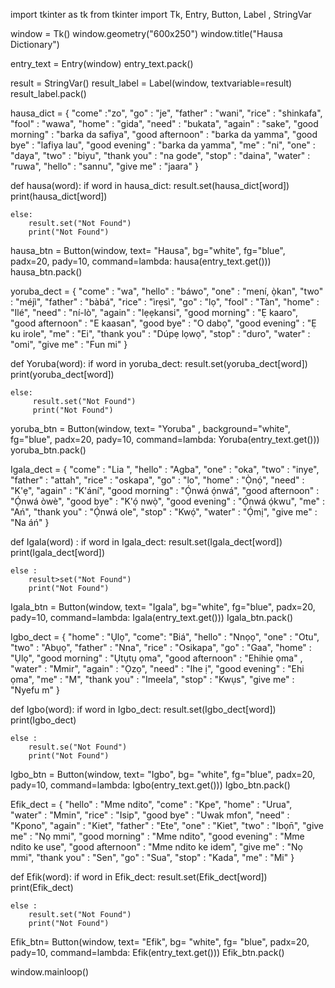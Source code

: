 
import tkinter as tk
from tkinter import Tk, Entry, Button, Label , StringVar

window = Tk()
window.geometry("600x250")
window.title("Hausa Dictionary")

entry_text = Entry(window)
entry_text.pack()

result = StringVar()
result_label = Label(window, textvariable=result)
result_label.pack()

hausa_dict = {
               "come" :"zo",
               "go" : "je",
               "father" : "wani",
               "rice" : "shinkafa",
               "fool" : "wawa",
               "home" : "gida",
               "need" : "bukata",
               "again" : "sake",
               "good morning" : "barka da safiya",
               "good afternoon" : "barka da yamma",
               "good bye" : "lafiya lau",
               "good evening" : "barka da yamma",
               "me" : "ni",
               "one" : "daya",
               "two" : "biyu",
               "thank you" : "na gode",
               "stop" : "daina",
               "water" : "ruwa",
               "hello" : "sannu",
               "give me" : "jaara"
}

def hausa(word):
    if word in hausa_dict:
        result.set(hausa_dict[word])
        print(hausa_dict[word])

    else:
        result.set("Not Found")
        print("Not Found")

hausa_btn = Button(window, text= "Hausa", bg="white", fg="blue", padx=20, pady=10, command=lambda: hausa(entry_text.get()))
hausa_btn.pack()

yoruba_dect = {
               "come" : "wa",
               "hello" : "báwo",
               "one" : "mení, ọ̀kan",
               "two" : "méjì",
               "father" : "bàbá",
               "rice" : "ìrẹsì",
               "go" : "lọ",
               "fool" : "Tàn",
               "home" : "Ilé",
               "need" : "ní-lò",
               "again" : "lẹẹkansi",
               "good morning" : "Ẹ kaaro",
               "good afternoon" : "E kaasan",
               "good bye" : "O dabọ",
               "good evening" : "Ẹ ku irole",
               "me" : "Ei",
               "thank you" : "Dúpẹ lọwọ",
               "stop" : "duro",
               "water" : "omi",
               "give me" : "Fun mi"
               }

def Yoruba(word):
    if word in yoruba_dect:
        result.set(yoruba_dect[word])
        print(yoruba_dect[word])

    else: 
         result.set("Not Found")
         print("Not Found")

yoruba_btn = Button(window, text= "Yoruba" , background="white", fg="blue", padx=20, pady=10, command=lambda: Yoruba(entry_text.get()))
yoruba_btn.pack()

Igala_dect = {
              "come" : "Lia ",
              "hello" : "Agba",
              "one" : "oka",
              "two" : "inye",
              "father" : "attah",
              "rice" : "oskapa",
              "go" : "lo",
              "home" : "Ọ̀nọ́",
              "need" : "K'ẹ",
              "again" : "K'ání",
              "good morning" : "Ọ́nwá ọ́nwá",
              "good afternoon" : "Ọ́nwá òwè",              "good bye" : "K'ọ́ nwọ̀",
              "good evening" : "Ọ́nwá ọ́kwu",
              "me" : "Ań",
              "thank you" : "Ọ́nwá ole",
              "stop" : "Kwọ́",
              "water" : "Ọ́mị",
              "give me" : "Na áń"
               }

def Igala(word) :
    if word in Igala_dect:
     result.set(Igala_dect[word])
     print(Igala_dect[word])

    else :
        result>set("Not Found")
        print("Not Found")

Igala_btn = Button(window, text= "Igala", bg="white", fg="blue", padx=20, pady=10, command=lambda: Igala(entry_text.get()))
Igala_btn.pack()  

Igbo_dect = {
             "home" : "Ụlọ",
             "come": "Biá",
             "hello" : "Nnọọ",
             "one" : "Otu",
             "two" : "Abụọ",
             "father" : "Nna",
             "rice" : "Osikapa",
             "go" : "Gaa",
             "home" : "Ụlọ",
             "good morning" : "Ụtụtụ ọma",
             "good afternoon" : "Ehihie ọma" ,
             "water" : "Mmir",
             "again" : "Ọzọ",
             "need" : "Ihe ị",
             "good evening" : "Ehi ọma",
             "me" : "M",
             "thank you" : "Imeela",
             "stop" : "Kwụs",
             "give me" : "Nyefu m"
             }

def Igbo(word):
    if word in Igbo_dect:
        result.set(Igbo_dect[word])
        print(Igbo_dect)

    else :
        result.se("Not Found")
        print("Not Found")

Igbo_btn = Button(window, text= "Igbo", bg= "white", fg="blue", padx=20, pady=10, command=lambda: Igbo(entry_text.get()))
Igbo_btn.pack()

Efik_dect = {
             "hello" : "Mme ndito",
             "come" : "Kpe",
             "home" : "Urua",
             "water" : "Mmin",
             "rice" : "Isip",
             "good bye" : "Uwak mfon",
             "need" : "Kpono",
             "again" : "Kiet",
             "father" : "Ete",
             "one" : "Kiet",
             "two" : "Ibọn̄",
             "give me" : "Nọ mmi",
             "good morning" : "Mme ndito",
             "good evening" : "Mme ndito ke use",
             "good afternoon" : "Mme ndito ke idem",
             "give me" : "Nọ mmi",
             "thank you" : "Sen",
             "go" : "Sua",
             "stop" : "Kada",
             "me" : "Mi"
             }

def Efik(word):
    if word in Efik_dect:
        result.set(Efik_dect[word])
        print(Efik_dect)

    else :
        result.set("Not Found")    
        print("Not Found")


Efik_btn= Button(window, text= "Efik", bg= "white", fg= "blue", padx=20, pady=10, command=lambda: Efik(entry_text.get()))
Efik_btn.pack()        














        
window.mainloop()

